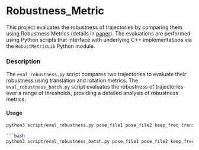 # Robustness_Metric

This project evaluates the robustness of trajectories by comparing them using Robustness Metrics (details in [paper](https://arxiv.org/pdf/2307.07607)). The evaluations are performed using Python scripts that interface with underlying C++ implementations via the `RobustMetricLib` Python module. 


### Description

The `eval_robustness.py` script compares two trajectories to evaluate their robustness using translation and rotation metrics.
The `eval_robustness_batch.py` script evaluates the robustness of trajectories over a range of thresholds, providing a detailed analysis of robustness metrics.


#### Usage

```bash
python3 script/eval_robustness.py pose_file1 pose_file2 keep_freq trans_threshold rot_threshold

```bash
python3 script/eval_robustness_batch.py pose_file1 pose_file2 keep_freq interv_ns threshold_start threshold_end threshold_interval
